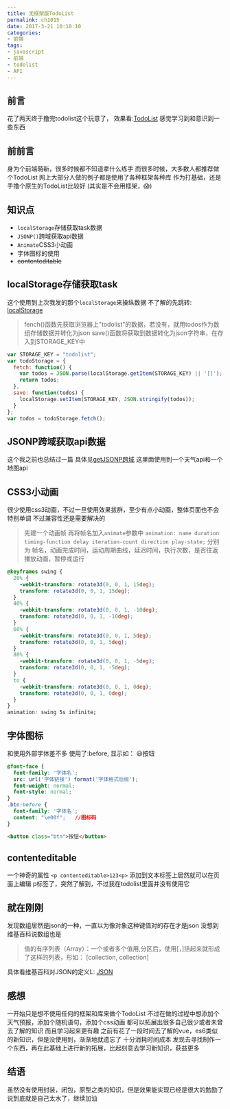 ```yaml
---
title: 无框架版TodoList
permalink: ch1015
date: 2017-3-21 10:10:10
categories:
- 前端
tags:
- javascript
- 前端
- todolist
- API
---
```

## 前言
花了两天终于撸完todolist这个玩意了，
效果看:[TodoList](http://cheesekun.top/todolist/)
感觉学习到和意识到一些东西
## 前前言
身为个前端萌新，很多时候都不知道拿什么练手
而很多时候，大多数人都推荐做个TodoList
网上大部分人做的例子都是使用了各种框架各种库
作为打基础，还是手撸个原生的TodoList比较好
(其实是不会用框架，😱)
## 知识点
- `localStorage`存储获取task数据
- `JSONP()`跨域获取api数据
- `Animate`CSS3小动画
- 字体图标的使用
- ~~contenteditable~~

## localStorage存储获取task
这个使用到上次我发的那个`localStorage`来操纵数据
不了解的先跳转: [localStorage](http://cheesekun.top/2017/03/13/cheesekun.top/ch1010/)
> fench()函数先获取浏览器上"todolist"的数据，若没有，就用todos作为数组存储数据并转化为json
> save()函数将获取到数据转化为json字符串，在存入到STORAGE_KEY中

```javascript
var STORAGE_KEY = "todolist";
var todoStorage = {
  fetch: function() {
    var todos = JSON.parse(localStorage.getItem(STORAGE_KEY) || '[]');
    return todos;
  },
  save: function(todos) {
    localStorage.setItem(STORAGE_KEY, JSON.stringify(todos));
  }
};
var todos = todoStorage.fetch();
```
## JSONP跨域获取api数据
这个我之前也总结过一篇
具体见[getJSONP跨域](http://cheesekun.top/2017/03/19/cheesekun.top/ch1014/)
这里面使用到一个天气api和一个地图api
## CSS3小动画
很少使用css3动画，不过一旦使用效果拔群，至少有点小动画，整体页面也不会特别单调
不过兼容性还是需要解决的
> 先建一个动画帧
> 再将帧名加入`animate`参数中
`animation: name duration timing-function delay iteration-count direction play-state;`
> 分别为 帧名，动画完成时间，运动周期曲线，延迟时间，执行次数，是否往返播放动画，暂停或运行

```css
@keyframes swing {
  20% {
    -webkit-transform: rotate3d(0, 0, 1, 15deg);
    transform: rotate3d(0, 0, 1, 15deg);
  }
  40% {
    -webkit-transform: rotate3d(0, 0, 1, -10deg);
    transform: rotate3d(0, 0, 1, -10deg);
  }
  60% {
    -webkit-transform: rotate3d(0, 0, 1, 5deg);
    transform: rotate3d(0, 0, 1, 5deg);
  }
  80% {
    -webkit-transform: rotate3d(0, 0, 1, -5deg);
    transform: rotate3d(0, 0, 1, -5deg);
  }
  to {
    -webkit-transform: rotate3d(0, 0, 1, 0deg);
    transform: rotate3d(0, 0, 1, 0deg);
  }
}
animation: swing 5s infinite;
```
## 字体图标
和使用外部字体差不多
使用了:before, 显示如： 😃按钮
```css
@font-face {
  font-family: '字体名';
  src: url('字体链接') format('字体格式后缀');
  font-weight: normal;
  font-style: normal;
}
.btn:before {
  font-family: '字体名';
  content: "\e00f";   //图标码
}
```
```html
<button class="btn">按钮</button>
```
## contenteditable
一个神奇的属性
`<p contenteditable>123<p>`
添加到文本标签上居然就可以在页面上编辑 p标签了，突然了解到，不过我在todolist里面并没有使用它
## 就在刚刚
发现数组居然是json的一种，一直以为像对象这种键值对的存在才是json
没想到维基百科说数组也是
> 值的有序列表（Array）：一个或者多个值用,分区后，使用[，]括起来就形成了这样的列表，形如：
> [collection, collection]

具体看维基百科对JSON的定义L: [JSON](https://zh.wikipedia.org/wiki/JSON#WEB.E5.BC.80.E5.8F.91)
## 感想
一开始只是想不使用任何的框架和库来做个TodoList
不过在做的过程中想添加个天气预报，添加个随机语句，添加个css动画
都可以拓展出很多自己很少或者未曾去了解的知识
而且学习起来更有趣
之前有花了一段时间去了解的vue，es6类似的新知识，但是没使用到，渐渐地就遗忘了
十分消耗时间成本
发现去寻找制作一个东西，再在此基础上进行新的拓展，比起刻意去学习新知识，获益更多
## 结语
虽然没有使用封装，闭包，原型之类的知识，但是效果能实现已经是很大的勉励了
说到底就是自己太水了，继续加油
